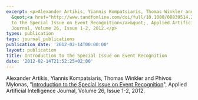 ```yaml
---
excerpt: <p>Alexander Artikis, Yiannis Kompatsiaris, Thomas Winkler and Phivos Mylonas,
  &quot;<a href="http://www.tandfonline.com/doi/full/10.1080/08839514.2012.629502">Introduction
  to the Special Issue on Event Recognition</a>&quot;, Applied Artificial Intelligence
  Journal, Volume 26, Issue 1-2, 2012.</p>
types: publication
tags: journal_publications
publication_date: '2012-02-14T00:00:00'
layout: publication
title: Introduction to the Special Issue on Event Recognition
date: '2012-02-14T21:52:25+02:00'
---
```

<p>Alexander Artikis, Yiannis Kompatsiaris, Thomas Winkler and Phivos Mylonas, &quot;<a href="http://www.tandfonline.com/doi/full/10.1080/08839514.2012.629502">Introduction to the Special Issue on Event Recognition</a>&quot;, Applied Artificial Intelligence Journal, Volume 26, Issue 1-2, 2012.</p>
